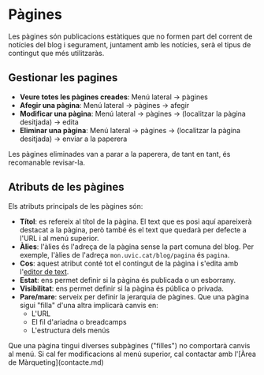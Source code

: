 # Pàgines

<link rel="stylesheet" href="../estils.css" />

Les pàgines són publicacions estàtiques que no formen part del corrent de notícies del blog i segurament, juntament amb les notícies, serà el tipus de contingut que més utilitzaràs.

## Gestionar les pagines

* **Veure totes les pàgines creades**: Menú lateral → pàgines
* **Afegir una pàgina**: Menú lateral → pàgines → afegir
* **Modificar una pàgina**: Menú lateral → pàgines → (localitzar la pàgina desitjada) → edita
* **Eliminar una pàgina**: Menú lateral → pàgines → (localitzar la pàgina desitjada) → enviar a la paperera

<div class="hint success">Les pàgines eliminades van a parar a la paperera, de tant en tant, és recomanable revisar-la.</div>

## Atributs de les pàgines

Els atributs principals de les pàgines són:

* **Títol**: es refereix al títol de la pàgina. El text que es posi aquí apareixerà destacat a la pàgina, però també és el text que quedarà per defecte a l'URL i al menú superior.
* **Àlies**: l'àlies és l'adreça de la pàgina sense la part comuna del blog. Per exemple, l'àlies de l'adreça `mon.uvic.cat/blog/pagina` és `pagina`.
* **Cos**: aquest atribut conté tot el contingut de la pàgina i s'edita amb l'[editor de text](../editor/text.md).
* **Estat**: ens permet definir si la pàgina és publicada o un esborrany.
* **Visibilitat**: ens permet definir si la pàgina és pública o privada.
* **Pare/mare**: serveix per definir la jerarquia de pàgines. Que una pàgina sigui "filla" d'una altra implicarà canvis en:
	* L'URL
	* El fil d'ariadna o breadcamps
	* L'estructura dels menús

<div class="hint danger">Que una pàgina tingui diverses subpàgines ("filles") no comportarà canvis al menú. Si cal fer modificacions al menú superior, cal contactar amb l'[Àrea de Màrqueting](contacte.md)</div>

